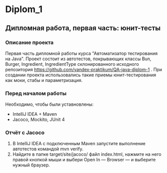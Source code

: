 # Diplom_1

## Дипломная работа, первая часть: юнит-тесты
### Описание проекта
Первая часть дипломной работы курса "Автоматизатор тестирования на Java". Проект состоит из автотестов, покрывающих классы  Bun, Burger, Ingredient, IngredientType склонированного исходного репозитория https://github.com/yandex-praktikum/QA-java-diplom-1 . При создании проекта использовались такие приемы юнит-тестирования как моки, стабы и параметризация.
### Перед началом работы
Необходимо, чтобы были уставновлены:
* IntelliJ IDEA + Maven
* Jacoco, Mockito, JUnit 4
### Отчёт с Jacoco
1. В IntelliJ IDEA с подключенным Maven запустите выполнение автотестов командой mvn verify.
2. Найдите в папке target/site/jacoco/ файл index.html, нажмите на него правой кнопкой мыши и выбери Open In — Browser — и выберите нужный браузер.

